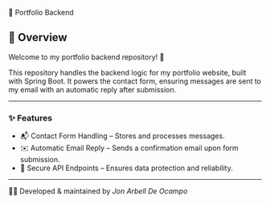 🚀 Portfolio Backend
## 📌 Overview
Welcome to my portfolio backend repository! 🎉

This repository handles the backend logic for my portfolio website, built with Spring Boot. It powers the contact form, ensuring messages are sent to my email with an automatic reply after submission.


---

### ✨ Features
- 📬 Contact Form Handling – Stores and processes messages.
- ✉️ Automatic Email Reply – Sends a confirmation email upon form submission.
- 🔐  Secure API Endpoints – Ensures data protection and reliability.

---

👨‍💻 Developed & maintained by *Jon Arbell De Ocampo*